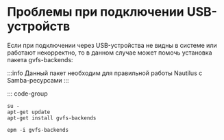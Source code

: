 # Проблемы при подключении USB-устройств

Если при подключении через USB-устройства не видны в системе или работают некорректно,
то в данном случае может помочь установка пакета gvfs-backends:

:::info
Данный пакет необходим для правильной работы Nautilus c Samba-ресурсами
:::

::: code-group

```shell[apt-get]
su -
apt-get update
apt-get install gvfs-backends
```

```shell[epm]
epm -i gvfs-backends
```

